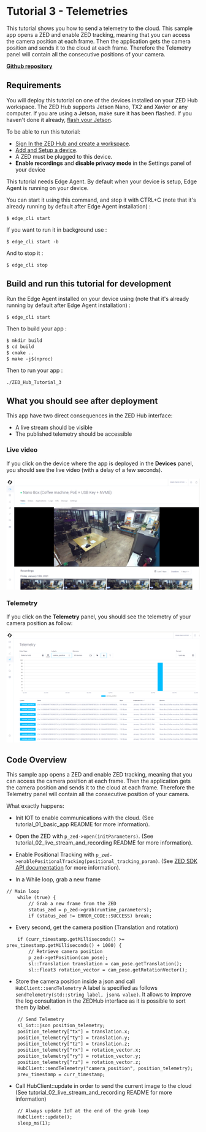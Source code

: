 # Tutorial 3 - Telemetries
This tutorial shows you how to send a telemetry to the cloud. This sample app opens a ZED and enable ZED tracking, meaning that you can access the camera position at each frame. Then the application gets the camera position and sends it to the cloud at each frame. Therefore the Telemetry panel will contain all the consecutive positions of your camera.  

[**Github repository**](https://github.com/stereolabs/zed-hub-examples/tree/main/tutorials/tutorial_03_telemetries)

## Requirements
You will deploy this tutorial on one of the devices installed on your ZED Hub workspace. The ZED Hub supports Jetson Nano, TX2 and Xavier or any computer. If you are using a Jetson, make sure it has been flashed. If you haven't done it already, [flash your Jetson](https://docs.nvidia.com/sdk-manager/install-with-sdkm-jetson/index.html).

To be able to run this tutorial:
- [Sign In the ZED Hub and create a workspace](https://www.stereolabs.com/docs/cloud/overview/get-started/).
- [Add and Setup a device](https://www.stereolabs.com/docs/cloud/overview/get-started/#add-a-camera).
- A ZED must be plugged to this device.
- **Enable recordings** and **disable privacy mode** in the Settings panel of your device

This tutorial needs Edge Agent. By default when your device is setup, Edge Agent is running on your device.

You can start it using this command, and stop it with CTRL+C (note that it's already running by default after Edge Agent installation) :
```
$ edge_cli start
```

If you want to run it in background use :
```
$ edge_cli start -b
```

And to stop it :
```
$ edge_cli stop
```

## Build and run this tutorial for development

Run the Edge Agent installed on your device using (note that it's already running by default after Edge Agent installation) :
```
$ edge_cli start
```

Then to build your app :
```
$ mkdir build
$ cd build
$ cmake ..
$ make -j$(nproc)
```

Then to run your app :
```
./ZED_Hub_Tutorial_3
```

## What you should see after deployment
This app have two direct consequences in the ZED Hub interface:
- A live stream should be visible
- The published telemetry should be accessible

### Live video
If you click on the device where the app is deployed in the **Devices** panel, you should see the live video (with a delay of a few seconds).

![](./images/live_and_recordings.png " ")

### Telemetry
If you click on the **Telemetry** panel, you should see the telemetry of your camera position as follow:

![](./images/telemetry.png " ")


## Code Overview

This sample app opens a ZED and enable ZED tracking, meaning that you can access the camera position at each frame. Then the application gets the camera position and sends it to the cloud at each frame. Therefore the Telemetry panel will contain all the consecutive position of your camera.  

What exactly happens:

- Init IOT to enable communications with the cloud. (See tutorial_01_basic_app README for more information).

- Open the ZED with `p_zed->open(initParameters)`. (See tutorial_02_live_stream_and_recording README for more information).

- Enable Positional Tracking with `p_zed->enablePositionalTracking(positional_tracking_param)`. (See [ZED SDK API documentation](https://www.stereolabs.com/docs/api/classsl_1_1Camera.html#a7989ae783fae435abfdf48feaf147f44) for more information).

- In a While loop, grab a new frame

```
// Main loop
    while (true) {
        // Grab a new frame from the ZED
        status_zed = p_zed->grab(runtime_parameters);
        if (status_zed != ERROR_CODE::SUCCESS) break;
```

- Every second, get the camera position (Translation and rotation)

```
    if (curr_timestamp.getMilliseconds() >= prev_timestamp.getMilliseconds() + 1000) {
        // Retrieve camera position
        p_zed->getPosition(cam_pose);
        sl::Translation translation = cam_pose.getTranslation();
        sl::float3 rotation_vector = cam_pose.getRotationVector();

```

- Store the camera position inside a json and call `HubClient::sendTelemetry`
  A label is specified as follows `sendTelemetry(std::string label, json& value)`. It allows to improve the log consultation in the ZEDHub interface as it is possible to sort them by label.

```
    // Send Telemetry
    sl_iot::json position_telemetry;
    position_telemetry["tx"] = translation.x;
    position_telemetry["ty"] = translation.y;
    position_telemetry["tz"] = translation.z;
    position_telemetry["rx"] = rotation_vector.x;
    position_telemetry["ry"] = rotation_vector.y;
    position_telemetry["rz"] = rotation_vector.z;
    HubClient::sendTelemetry("camera_position", position_telemetry);
    prev_timestamp = curr_timestamp;
```

- Call HubClient::update in order to send the current image to the cloud
  (See tutorial_02_live_stream_and_recording README for more information)

```
    // Always update IoT at the end of the grab loop
    HubClient::update();
    sleep_ms(1);
```
